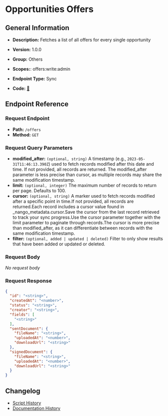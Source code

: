 # Opportunities Offers

## General Information

- **Description:** Fetches a list of all offers for every single opportunity

- **Version:** 1.0.0
- **Group:** Others
- **Scopes:**: offers:write:admin
- **Endpoint Type:** Sync
- **Code:** [🔗](https://github.com/NangoHQ/integration-templates/tree/main/integrations/lever-sandbox/syncs/opportunities-offers.ts)

## Endpoint Reference

### Request Endpoint

- **Path:** `/offers`
- **Method:** `GET`

### Request Query Parameters

- **modified_after:** `(optional, string)` A timestamp (e.g., `2023-05-31T11:46:13.390Z`) used to fetch records modified after this date and time. If not provided, all records are returned. The modified_after parameter is less precise than cursor, as multiple records may share the same modification timestamp.
- **limit:** `(optional, integer)` The maximum number of records to return per page. Defaults to 100.
- **cursor:** `(optional, string)` A marker used to fetch records modified after a specific point in time.If not provided, all records are returned.Each record includes a cursor value found in _nango_metadata.cursor.Save the cursor from the last record retrieved to track your sync progress.Use the cursor parameter together with the limit parameter to paginate through records.The cursor is more precise than modified_after, as it can differentiate between records with the same modification timestamp.
- **filter:** `(optional, added | updated | deleted)` Filter to only show results that have been added or updated or deleted.

### Request Body

_No request body_

### Request Response

```json
{
  "id": "<string>",
  "createdAt": "<number>",
  "status": "<string>",
  "creator": "<string>",
  "fields": [
    "<string>"
  ],
  "sentDocument": {
    "fileName": "<string>",
    "uploadedAt": "<number>",
    "downloadUrl": "<string>"
  },
  "signedDocument": {
    "fileName": "<string>",
    "uploadedAt": "<number>",
    "downloadUrl": "<string>"
  }
}
```

## Changelog

- [Script History](https://github.com/NangoHQ/integration-templates/commits/main/integrations/lever-sandbox/syncs/opportunities-offers.ts)
- [Documentation History](https://github.com/NangoHQ/integration-templates/commits/main/integrations/lever-sandbox/syncs/opportunities-offers.md)
